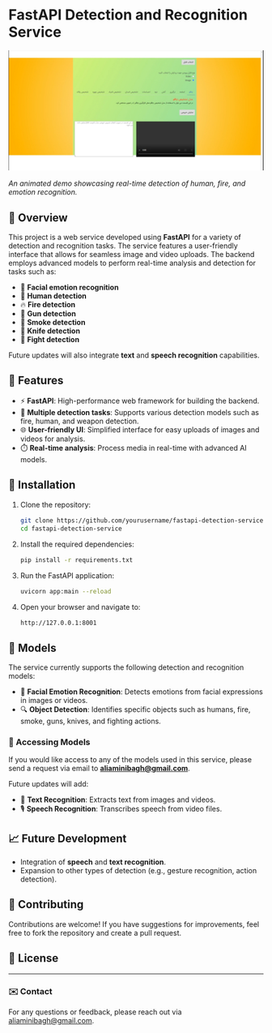 # FastAPI Detection and Recognition Service

![Detection Service Demo](https://github.com/aliaminibagh/fastapi-detection-service/blob/e5734834a8b3fe4659e15a5e3411e517fbdf0349/Demo.jpg)

*An animated demo showcasing real-time detection of human, fire, and emotion recognition.* 

## 🚀 Overview

This project is a web service developed using **FastAPI** for a variety of detection and recognition tasks. The service features a user-friendly interface that allows for seamless image and video uploads. The backend employs advanced models to perform real-time analysis and detection for tasks such as:

- 🙂 **Facial emotion recognition**
- 🧍 **Human detection**
- 🔥 **Fire detection**
- 🔫 **Gun detection**
- 💨 **Smoke detection**
- 🔪 **Knife detection**
- 👊 **Fight detection**

Future updates will also integrate **text** and **speech recognition** capabilities.

## 🌟 Features

- ⚡ **FastAPI**: High-performance web framework for building the backend.
- 🧠 **Multiple detection tasks**: Supports various detection models such as fire, human, and weapon detection.
- 🌐 **User-friendly UI**: Simplified interface for easy uploads of images and videos for analysis.
- ⏱️ **Real-time analysis**: Process media in real-time with advanced AI models.

## 🔧 Installation

1. Clone the repository:
    ```bash
    git clone https://github.com/yourusername/fastapi-detection-service.git
    cd fastapi-detection-service
    ```

2. Install the required dependencies:
    ```bash
    pip install -r requirements.txt
    ```

3. Run the FastAPI application:
    ```bash
    uvicorn app:main --reload
    ```

4. Open your browser and navigate to:
    ```
    http://127.0.0.1:8001
    ```



## 🤖 Models

The service currently supports the following detection and recognition models:
- 🙂 **Facial Emotion Recognition**: Detects emotions from facial expressions in images or videos.
- 🔍 **Object Detection**: Identifies specific objects such as humans, fire, smoke, guns, knives, and fighting actions.

### 🔑 Accessing Models
If you would like access to any of the models used in this service, please send a request via email to **aliaminibagh@gmail.com**.

Future updates will add:
- 📝 **Text Recognition**: Extracts text from images and videos.
- 🎙️ **Speech Recognition**: Transcribes speech from video files.

## 📈 Future Development

- Integration of **speech** and **text recognition**.
- Expansion to other types of detection (e.g., gesture recognition, action detection).

## 🤝 Contributing

Contributions are welcome! If you have suggestions for improvements, feel free to fork the repository and create a pull request.

## 📜 License



---

### ✉️ Contact
For any questions or feedback, please reach out via [aliaminibagh@gmail.com](mailto:aliaminibagh@gmail.com).
